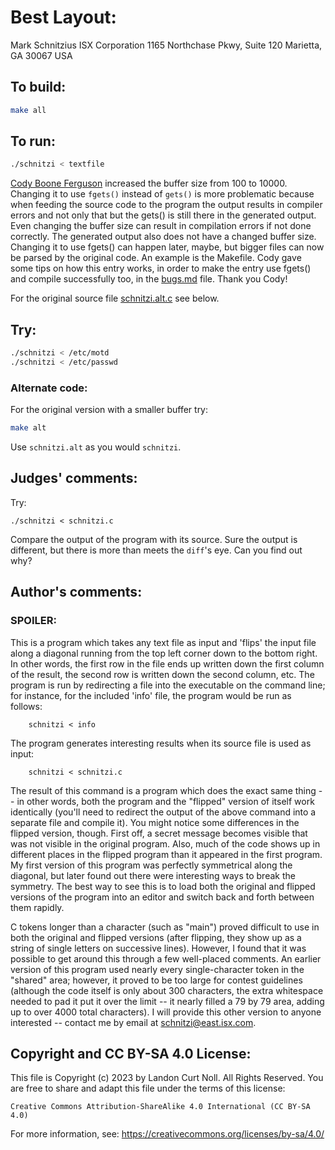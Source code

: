 # Best Layout:

Mark Schnitzius
ISX Corporation
1165 Northchase Pkwy, Suite 120
Marietta, GA 30067
USA

## To build:

```sh
make all
```

## To run:

```sh
./schnitzi < textfile
```

[Cody Boone Ferguson](/winners.html#Cody_Boone_Ferguson) increased the buffer
size from 100 to 10000. Changing it to use `fgets()` instead of `gets()` is more
problematic because when feeding the source code to the program the output
results in compiler errors and not only that but the gets() is still there in
the generated output. Even changing the buffer size can result in compilation
errors if not done correctly. The generated output also does not have a changed
buffer size. Changing it to use fgets() can happen later, maybe, but bigger
files can now be parsed by the original code. An example is the Makefile. Cody
gave some tips on how this entry works, in order to make the entry use fgets()
and compile successfully too, in the [bugs.md](/bugs.md) file. Thank you Cody!

For the original source file [schnitzi.alt.c](schnitzi.alt.c) see below.


## Try:

```sh
./schnitzi < /etc/motd
./schnitzi < /etc/passwd
```


### Alternate code:

For the original version with a smaller buffer try:

```sh
make alt
```

Use `schnitzi.alt` as you would `schnitzi`.

## Judges' comments:


Try:

	./schnitzi < schnitzi.c

Compare the output of the program with its source.  Sure the output
is different, but there is more than meets the `diff`'s eye.  Can you
find out why?

## Author's comments:

### SPOILER:

This is a program which takes any text file as input and 'flips'
the input file along a diagonal running from the top left corner
down to the bottom right.  In other words, the first row in the
file ends up written down the first column of the result, the
second row is written down the second column, etc. The program
is run by redirecting a file into the executable on the command
line; for instance, for the included 'info' file, the program
would be run as follows:

    	schnitzi < info
    
The program generates interesting results when its source file is
used as input:
    
    	schnitzi < schnitzi.c
    
The result of this command is a program which does the exact same
thing -- in other words, both the program and the "flipped"
version of itself work identically (you'll need to redirect the
output of the above command into a separate file and compile it).
You might notice some differences in the flipped version, though.
First off, a secret message becomes visible that was not visible
in the original program.  Also, much of the code shows up in 
different places in the flipped program than it appeared in the
first program.  My first version of this program was perfectly 
symmetrical along the diagonal, but later found out there were
interesting ways to break the symmetry.  The best way to see this 
is to load both the original and flipped versions of the program
into an editor and switch back and forth between them rapidly.

C tokens longer than a character (such as "main") proved difficult
to use in both the original and flipped versions (after flipping,
they show up as a string of single letters on successive lines).
However, I found that it was possible to get around this through
a few well-placed comments.  An earlier version of this program
used nearly every single-character token in the "shared" area;
however, it proved to be too large for contest guidelines (although
the code itself is only about 300 characters, the extra whitespace
needed to pad it put it over the limit -- it nearly filled a 79 by
79 area, adding up to over 4000 total characters).  I will provide
this other version to anyone interested -- contact me by email
at schnitzi@east.isx.com.

## Copyright and CC BY-SA 4.0 License:

This file is Copyright (c) 2023 by Landon Curt Noll.  All Rights Reserved.
You are free to share and adapt this file under the terms of this license:

    Creative Commons Attribution-ShareAlike 4.0 International (CC BY-SA 4.0)

For more information, see: https://creativecommons.org/licenses/by-sa/4.0/
